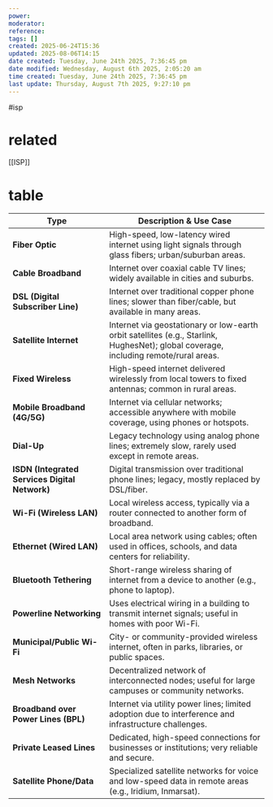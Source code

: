 ```yaml
---
power: 
moderator: 
reference: 
tags: []
created: 2025-06-24T15:36
updated: 2025-08-06T14:15
date created: Tuesday, June 24th 2025, 7:36:45 pm
date modified: Wednesday, August 6th 2025, 2:05:20 am
time created: Tuesday, June 24th 2025, 7:36:45 pm
last update: Thursday, August 7th 2025, 9:27:10 pm
---
```

#isp
# related
[[ISP]]
# table

|Type|Description & Use Case|
|---|---|
|**Fiber Optic**|High-speed, low-latency wired internet using light signals through glass fibers; urban/suburban areas.|
|**Cable Broadband**|Internet over coaxial cable TV lines; widely available in cities and suburbs.|
|**DSL (Digital Subscriber Line)**|Internet over traditional copper phone lines; slower than fiber/cable, but available in many areas.|
|**Satellite Internet**|Internet via geostationary or low-earth orbit satellites (e.g., Starlink, HughesNet); global coverage, including remote/rural areas.|
|**Fixed Wireless**|High-speed internet delivered wirelessly from local towers to fixed antennas; common in rural areas.|
|**Mobile Broadband (4G/5G)**|Internet via cellular networks; accessible anywhere with mobile coverage, using phones or hotspots.|
|**Dial-Up**|Legacy technology using analog phone lines; extremely slow, rarely used except in remote areas.|
|**ISDN (Integrated Services Digital Network)**|Digital transmission over traditional phone lines; legacy, mostly replaced by DSL/fiber.|
|**Wi-Fi (Wireless LAN)**|Local wireless access, typically via a router connected to another form of broadband.|
|**Ethernet (Wired LAN)**|Local area network using cables; often used in offices, schools, and data centers for reliability.|
|**Bluetooth Tethering**|Short-range wireless sharing of internet from a device to another (e.g., phone to laptop).|
|**Powerline Networking**|Uses electrical wiring in a building to transmit internet signals; useful in homes with poor Wi-Fi.|
|**Municipal/Public Wi-Fi**|City- or community-provided wireless internet, often in parks, libraries, or public spaces.|
|**Mesh Networks**|Decentralized network of interconnected nodes; useful for large campuses or community networks.|
|**Broadband over Power Lines (BPL)**|Internet via utility power lines; limited adoption due to interference and infrastructure challenges.|
|**Private Leased Lines**|Dedicated, high-speed connections for businesses or institutions; very reliable and secure.|
|**Satellite Phone/Data**|Specialized satellite networks for voice and low-speed data in remote areas (e.g., Iridium, Inmarsat).|